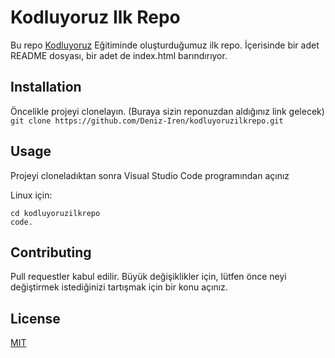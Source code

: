 # Kodluyoruz Ilk Repo

Bu repo [Kodluyoruz](https://www.kodluyoruz.org) Eğitiminde oluşturduğumuz ilk repo. İçerisinde bir adet
README dosyası, bir adet de index.html barındırıyor.


## Installation
Öncelikle projeyi clonelayın. (Buraya sizin reponuzdan aldığınız link gelecek)
` git clone https://github.com/Deniz-Iren/kodluyoruzilkrepo.git `  

## Usage
Projeyi cloneladıktan sonra Visual Studio Code programından açınız

Linux için:
```
cd kodluyoruzilkrepo
code. 
```

## Contributing 
Pull requestler kabul edilir. Büyük değişiklikler için, lütfen önce neyi değiştirmek 
istediğinizi tartışmak için bir konu açınız.

## License
[MIT](LICENSE)



